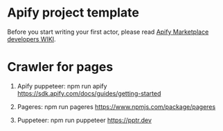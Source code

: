 # Apify project template

Before you start writing your first actor, please read [Apify Marketplace developers WIKI](https://gitlab.com/apify-public/wiki/wikis/home).


# Crawler for pages
1. Apify puppeteer: npm run apify
https://sdk.apify.com/docs/guides/getting-started

2. Pageres: npm run pageres
https://www.npmjs.com/package/pageres

3. Puppeteer: npm run puppeteer
https://pptr.dev



